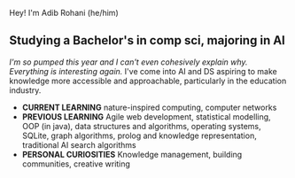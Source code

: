 Hey!
I'm Adib Rohani (he/him)

## Studying a Bachelor's in comp sci, majoring in AI

_I'm so pumped this year and I can't even cohesively explain why. Everything is interesting again._
I've come into AI and DS aspiring to make knowledge more accessible and approachable, particularly in the education industry.

- **CURRENT LEARNING** nature-inspired computing, computer networks
- **PREVIOUS LEARNING** Agile web development, statistical modelling, OOP (in java), data structures and algorithms, operating systems, SQLite, graph algorithms, prolog and knowledge representation, traditional AI search algorithms
- **PERSONAL CURIOSITIES** Knowledge management, building communities, creative writing
